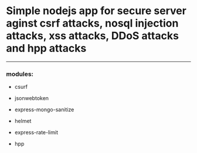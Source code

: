 # Simple nodejs app for secure server aginst csrf attacks, nosql injection attacks, xss attacks, DDoS attacks and hpp attacks

----------------------------------------------------------------------------------------------

### modules:

- csurf

- jsonwebtoken

- express-mongo-sanitize

- helmet

- express-rate-limit

- hpp
